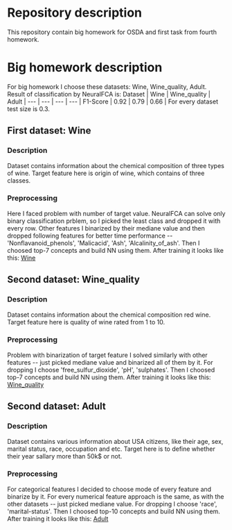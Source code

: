 # Repository description
This repository contain big homework for OSDA and first task from fourth homework.
# Big homework description
For big homework I choose these datasets: Wine, Wine_quality, Adult. Result of classification by NeuralFCA is:
Dataset | Wine | Wine_quality | Adult | 
--- | --- | --- | --- |
F1-Score | 0.92 | 0.79 | 0.66 | 
For every dataset test size is 0.3.
## First dataset: Wine
### Description
Dataset contains information about the chemical composition of three types of wine. Target feature here is origin of wine, which contains of three classes.
### Preprocessing
Here I faced problem with number of target value. NeuralFCA can solve only binary classification prblem, so I picked the least class and dropped it with every row. Other features I binarized by their mediane value and then dropped following features for better time performance -- 'Nonflavanoid_phenols', 'Malicacid', 'Ash', 'Alcalinity_of_ash'. Then I choosed top-7 concepts and build NN using them. After training it looks like this: 
[Wine](https://github.com/d1scob4ll/OSDA/tree/main/Big_HW/Wine.png?raw=true)
## Second dataset: Wine_quality
### Description
Dataset contains information about the chemical composition red wine. Target feature here is quality of wine rated from 1 to 10.
### Preprocessing
Problem with binarization of target feature I solved similarly with other features -- just picked mediane value and binarized all of them by it. For dropping I choose 'free_sulfur_dioxide', 'pH', 'sulphates'. Then I choosed top-7 concepts and build NN using them. After training it looks like this: 
[Wine_quality](https://github.com/d1scob4ll/OSDA/tree/main/Big_HW/Wine_quality.png?raw=true)
## Second dataset: Adult
### Description
Dataset contains various information about USA citizens, like their age, sex, marital status, race, occupation and etc. Target here is to define whether their year sallary more than 50k$ or not.
### Preprocessing
For categorical features I decided to choose mode of every feature and binarize by it. For every numerical feature approach is the same, as with the other datasets -- just picked mediane value. For dropping I choose 'race', 'marital-status'. Then I choosed top-10 concepts and build NN using them. After training it looks like this: 
[Adult](https://github.com/d1scob4ll/OSDA/tree/main/Big_HW/Adult.png?raw=true)
